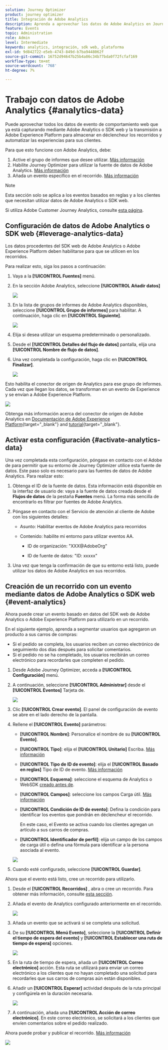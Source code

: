 ```yaml
---
solution: Journey Optimizer
product: journey optimizer
title: Integración de Adobe Analytics
description: Aprenda a aprovechar los datos de Adobe Analytics en Journey Optimizer
feature: Events
topic: Administration
role: Admin
level: Intermediate
keywords: analytics, integración, sdk web, plataforma
exl-id: 9d842722-e5eb-4743-849d-b7ba9448062f
source-git-commit: 16752d94647b25b4a86c34b77bda0f72fcfaf169
workflow-type: tm+mt
source-wordcount: '768'
ht-degree: 7%

---
```


# Trabajo con datos de Adobe Analytics {#analytics-data}

Puede aprovechar todos los datos de evento de comportamiento web que ya está capturando mediante Adobe Analytics o SDK web y la transmisión a Adobe Experience Platform para almacenar en déclencheur los recorridos y automatizar las experiencias para sus clientes.

Para que esto funcione con Adobe Analytics, debe:

1. Active el grupo de informes que desee utilizar. [Más información](#leverage-analytics-data)
1. Habilite Journey Optimizer para utilizar la fuente de datos de Adobe Analytics. [Más información](#activate-analytics-data)
1. Añada un evento específico en el recorrido. [Más información](#event-analytic)

>[!NOTE]
>
>Esta sección solo se aplica a los eventos basados en reglas y a los clientes que necesitan utilizar datos de Adobe Analytics o SDK web.
> 
>Si utiliza Adobe Customer Journey Analytics, consulte [esta página](../reports/cja-ajo.md).
>

## Configuración de datos de Adobe Analytics o SDK web {#leverage-analytics-data}

Los datos procedentes del SDK web de Adobe Analytics o Adobe Experience Platform deben habilitarse para que se utilicen en los recorridos.

Para realizar esto, siga los pasos a continuación:

1. Vaya a la **[!UICONTROL Fuentes]** menú.

1. En la sección Adobe Analytics, seleccione **[!UICONTROL Añadir datos]**

   ![](assets/ajo-aa_1.png)

1. En la lista de grupos de informes de Adobe Analytics disponibles, seleccione **[!UICONTROL Grupo de informes]** para habilitar. A continuación, haga clic en **[!UICONTROL Siguiente]**.

   ![](assets/ajo-aa_2.png)

1. Elija si desea utilizar un esquema predeterminado o personalizado.

1. Desde el **[!UICONTROL Detalles del flujo de datos]** pantalla, elija una **[!UICONTROL Nombre de flujo de datos]**.

1. Una vez completada la configuración, haga clic en **[!UICONTROL Finalizar]**.

   ![](assets/ajo-aa_3.png)

Esto habilita el conector de origen de Analytics para ese grupo de informes. Cada vez que llegan los datos, se transforman en un evento de Experience y se envían a Adobe Experience Platform.

![](assets/ajo-aa_4.png)

Obtenga más información acerca del conector de origen de Adobe Analytics en  [Documentación de Adobe Experience Platform](https://experienceleague.adobe.com/docs/experience-platform/sources/connectors/adobe-applications/analytics.html?lang=es){target="_blank"} and [tutorial](https://experienceleague.adobe.com/docs/experience-platform/sources/ui-tutorials/create/adobe-applications/analytics.html?lang=es){target="_blank"}.

## Activar esta configuración {#activate-analytics-data}

Una vez completada esta configuración, póngase en contacto con el Adobe de para permitir que su entorno de Journey Optimizer utilice esta fuente de datos. Este paso solo es necesario para las fuentes de datos de Adobe Analytics. Para realizar esto:

1. Obtenga el ID de la fuente de datos. Esta información está disponible en la interfaz de usuario de: vaya a la fuente de datos creada desde el **Flujos de datos** de la pestaña **Fuentes** menú. La forma más sencilla de encontrarlo es filtrar por fuentes de Adobe Analytics.
1. Póngase en contacto con el Servicio de atención al cliente de Adobe con los siguientes detalles:

   * Asunto: Habilitar eventos de Adobe Analytics para recorridos

   * Contenido: habilite mi entorno para utilizar eventos AA.

      * ID de organización: &quot;XXX@AdobeOrg&quot;

      * ID de fuente de datos: &quot;ID: xxxxx&quot;

1. Una vez que tenga la confirmación de que su entorno está listo, puede utilizar los datos de Adobe Analytics en sus recorridos.

## Creación de un recorrido con un evento mediante datos de Adobe Analytics o SDK web {#event-analytics}

Ahora puede crear un evento basado en datos del SDK web de Adobe Analytics o Adobe Experience Platform para utilizarlo en un recorrido.

En el siguiente ejemplo, aprenda a segmentar usuarios que agregaron un producto a sus carros de compras:

* Si el pedido se completa, los usuarios reciben un correo electrónico de seguimiento dos días después para solicitar comentarios.
* Si el pedido no se ha completado, los usuarios recibirán un correo electrónico para recordarles que completen el pedido.

1. Desde Adobe Journey Optimizer, acceda a **[!UICONTROL Configuración]** menú.

1. A continuación, seleccione **[!UICONTROL Administrar]** desde el **[!UICONTROL Eventos]** Tarjeta de.

   ![](assets/ajo-aa_5.png)

1. Clic **[!UICONTROL Crear evento]**. El panel de configuración de evento se abre en el lado derecho de la pantalla.

1. Rellene el **[!UICONTROL Evento]** parámetros:

   * **[!UICONTROL Nombre]**: Personalice el nombre de su **[!UICONTROL Evento]**.
   * **[!UICONTROL Tipo]**: elija el **[!UICONTROL Unitario]** Escriba. [Más información](../event/about-events.md)
   * **[!UICONTROL Tipo de ID de evento]**: elija el **[!UICONTROL Basado en reglas]** Tipo de ID de evento. [Más información](../event/about-events.md#event-id-type)
   * **[!UICONTROL Esquema]**: seleccione el esquema de Analytics o WebSDK [creado antes de](#leverage-analytics-data).
   * **[!UICONTROL Campos]**: seleccione los campos Carga útil. [Más información](../event/about-creating.md#define-the-payload-fields)
   * **[!UICONTROL Condición de ID de evento]**: Defina la condición para identificar los eventos que pondrán en déclencheur el recorrido.

     En este caso, el Evento se activa cuando los clientes agregan un artículo a sus carros de compras.
   * **[!UICONTROL Identificador de perfil]**: elija un campo de los campos de carga útil o defina una fórmula para identificar a la persona asociada al evento.

   ![](assets/ajo-aa_6.png)

1. Cuando esté configurado, seleccione **[!UICONTROL Guardar]**.

Ahora que el evento está listo, cree un recorrido para utilizarlo.

1. Desde el **[!UICONTROL Recorridos]** , abra o cree un recorrido. Para obtener más información, consulte [esta sección](../building-journeys/journey-gs.md).

1. Añada el evento de Analytics configurado anteriormente en el recorrido.

   ![](assets/ajo-aa_8.png)

1. Añada un evento que se activará si se completa una solicitud.

1. De su **[!UICONTROL Menú Evento]**, seleccione la **[!UICONTROL Definir el tiempo de espera del evento]** y **[!UICONTROL Establecer una ruta de tiempo de espera]** opciones.

   ![](assets/ajo-aa_9.png)

1. En la ruta de tiempo de espera, añada un **[!UICONTROL Correo electrónico]** acción. Esta ruta se utilizará para enviar un correo electrónico a los clientes que no hayan completado una solicitud para recordarles que sus carros de compras aún están disponibles.

1. Añadir un **[!UICONTROL Esperar]** actividad después de la ruta principal y configúrela en la duración necesaria.

   ![](assets/ajo-aa_10.png)

1. A continuación, añada una **[!UICONTROL Acción de correo electrónico]**. En este correo electrónico, se solicitará a los clientes que envíen comentarios sobre el pedido realizado.

Ahora puede probar y publicar el recorrido. [Más información](../building-journeys/publishing-the-journey.md)

![](assets/ajo-aa_7.png)
